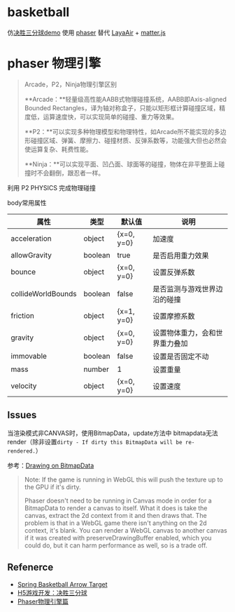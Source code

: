 # basketball 

仿[决胜三分球demo](http://jdc.jd.com/demo/ball-demo/)
使用 [phaser](http://phaser.io/) 替代 [LayaAir](https://www.layabox.com/) + [matter.js](http://brm.io/matter-js/)

# phaser  物理引擎
> Arcade，P2，Ninja物理引擎区别
>
> **Arcade：**轻量级高性能AABB式物理碰撞系统，AABB即Axis-aligned Bounded Rectangles，译为轴对称盒子，只能以矩形框计算碰撞区域，精度低，运算速度快，可以实现简单的碰撞、重力等效果。
>
> **P2：**可以实现多种物理模型和物理特性，如Arcade所不能实现的多边形碰撞区域、弹簧、摩擦力、碰撞材质、反弹系数等，功能强大但也必然会使运算复杂、耗费性能。
>
> **Ninja：**可以实现平面、凹凸面、球面等的碰撞，物体在非平整面上碰撞时不会翻倒，跟忍者一样。

利用 P2 PHYSICS 完成物理碰撞

body常用属性

| 属性               | 类型    | 默认值     | 说明                           |
| ------------------ | ------- | ---------- | ------------------------------ |
| acceleration       | object  | {x=0, y=0} | 加速度                         |
| allowGravity       | boolean | true       | 是否启用重力效果               |
| bounce             | object  | {x=0, y=0} | 设置反弹系数                   |
| collideWorldBounds | boolean | false      | 是否监测与游戏世界边沿的碰撞   |
| friction           | object  | {x=1, y=0} | 设置摩擦系数                   |
| gravity            | object  | {x=0, y=0} | 设置物体重力，会和世界重力叠加 |
| immovable          | boolean | false      | 设置是否固定不动               |
| mass               | number  | 1          | 设置重量                       |
| velocity           | object  | {x=0, y=0} | 设置速度                       |



## Issues
当渲染模式非CANVAS时，使用BitmapData，update方法中 bitmapdata无法render（除非设置`dirty - If dirty this BitmapData will be re-rendered.`）

参考：[Drawing on BitmapData](http://www.html5gamedevs.com/topic/21640-drawing-on-bitmapdata/)



> Note: 
> If the game is running in WebGL this will push the texture up to the GPU if it's dirty.
>
> Phaser doesn't need to be running in Canvas mode in order for a BitmapData to render a canvas to itself. What it does is take the canvas, extract the 2d context from it and then draws that. The problem is that in a WebGL game there isn't anything on the 2d context, it's blank. You can render a WebGL canvas to another canvas if it was created with preserveDrawingBuffer enabled, which you could do, but it can harm performance as well, so is a trade off.




## Refenerce
- [Spring Basketball Arrow Target](https://www.askforgametask.com/game/spring-basketball-arrow-target/)
- [H5游戏开发：决胜三分球](https://aotu.io/notes/2017/11/16/basketball/index.html)
- [Phaser物理引擎篇](https://ryangun.github.io/2018/03/05/Phaser%E7%89%A9%E7%90%86%E5%BC%95%E6%93%8E%E7%AF%87/)